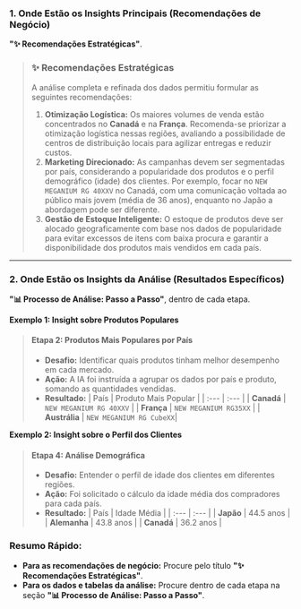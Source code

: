 ### 1. Onde Estão os Insights Principais (Recomendações de Negócio)

 **"✨ Recomendações Estratégicas"**.

> ### ✨ Recomendações Estratégicas
>
> A análise completa e refinada dos dados permitiu formular as seguintes recomendações:
>
> 1.  **Otimização Logística:** Os maiores volumes de venda estão concentrados no **Canadá** e na **França**. Recomenda-se priorizar a otimização logística nessas regiões, avaliando a possibilidade de centros de distribuição locais para agilizar entregas e reduzir custos.
> 2.  **Marketing Direcionado:** As campanhas devem ser segmentadas por país, considerando a popularidade dos produtos e o perfil demográfico (idade) dos clientes. Por exemplo, focar no `NEW MEGANIUM RG 40XXV` no Canadá, com uma comunicação voltada ao público mais jovem (média de 36 anos), enquanto no Japão a abordagem pode ser diferente.
> 3.  **Gestão de Estoque Inteligente:** O estoque de produtos deve ser alocado geograficamente com base nos dados de popularidade para evitar excessos de itens com baixa procura e garantir a disponibilidade dos produtos mais vendidos em cada país.

---

### 2. Onde Estão os Insights da Análise (Resultados Específicos)

**"📊 Processo de Análise: Passo a Passo"**, dentro de cada etapa.

**Exemplo 1: Insight sobre Produtos Populares**



> #### Etapa 2: Produtos Mais Populares por País
> * **Desafio:** Identificar quais produtos tinham melhor desempenho em cada mercado.
> * **Ação:** A IA foi instruída a agrupar os dados por país e produto, somando as quantidades vendidas.
> * **Resultado:**
>    | País | Produto Mais Popular |
>    | :--- | :--- |
>    | **Canadá** | `NEW MEGANIUM RG 40XXV` |
>    | **França** | `NEW MEGANIUM RG35XX` |
>    | **Austrália** | `NEW MEGANIUM RG CubeXX`|

**Exemplo 2: Insight sobre o Perfil dos Clientes**



> #### Etapa 4: Análise Demográfica
> * **Desafio:** Entender o perfil de idade dos clientes em diferentes regiões.
> * **Ação:** Foi solicitado o cálculo da idade média dos compradores para cada país.
> * **Resultado:**
>    | País | Idade Média |
>    | :--- | :--- |
>    | **Japão** | 44.5 anos |
>    | **Alemanha** | 43.8 anos |
>    | **Canadá** | 36.2 anos |

### Resumo Rápido:

* **Para as recomendações de negócio:** Procure pelo título **"✨ Recomendações Estratégicas"**.
* **Para os dados e tabelas da análise:** Procure dentro de cada etapa na seção **"📊 Processo de Análise: Passo a Passo"**.
